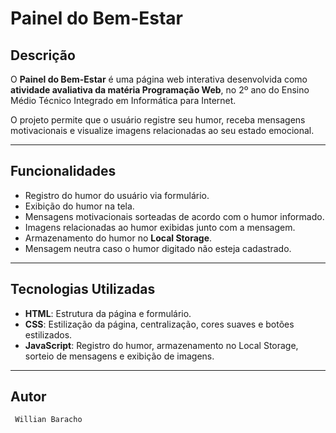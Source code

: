 # Painel do Bem-Estar

## Descrição
O **Painel do Bem-Estar** é uma página web interativa desenvolvida como **atividade avaliativa da matéria Programação Web**, no 2º ano do Ensino Médio Técnico Integrado em Informática para Internet.  

O projeto permite que o usuário registre seu humor, receba mensagens motivacionais e visualize imagens relacionadas ao seu estado emocional.

---

## Funcionalidades
- Registro do humor do usuário via formulário.  
- Exibição do humor na tela.  
- Mensagens motivacionais sorteadas de acordo com o humor informado.  
- Imagens relacionadas ao humor exibidas junto com a mensagem.  
- Armazenamento do humor no **Local Storage**.  
- Mensagem neutra caso o humor digitado não esteja cadastrado.  

---

## Tecnologias Utilizadas
- **HTML**: Estrutura da página e formulário.  
- **CSS**: Estilização da página, centralização, cores suaves e botões estilizados.  
- **JavaScript**: Registro do humor, armazenamento no Local Storage, sorteio de mensagens e exibição de imagens.

---

## Autor 
     Willian Baracho